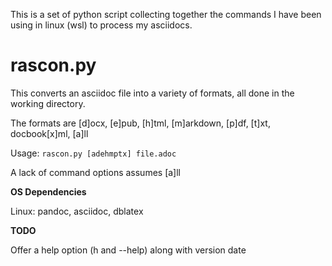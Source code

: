 This is a set of python script collecting together the commands I have
been using in linux (wsl) to process my asciidocs.

rascon.py
=========

This converts an asciidoc file into a variety of formats, all done in
the working directory.

The formats are \[d\]ocx, \[e\]pub, \[h\]tml, \[m\]arkdown, \[p\]df,
\[t\]xt, docbook\[x\]ml, \[a\]ll

Usage: `rascon.py [adehmptx] file.adoc`

A lack of command options assumes \[a\]ll

**OS Dependencies**

Linux: pandoc, asciidoc, dblatex

**TODO**

Offer a help option (h and --help) along with version date
